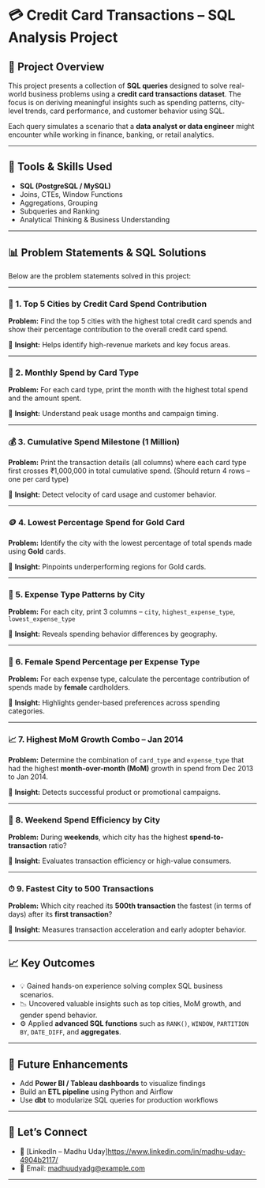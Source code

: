 # 💳 Credit Card Transactions – SQL Analysis Project

## 📌 Project Overview
This project presents a collection of **SQL queries** designed to solve real-world business problems using a **credit card transactions dataset**. The focus is on deriving meaningful insights such as spending patterns, city-level trends, card performance, and customer behavior using SQL.

Each query simulates a scenario that a **data analyst or data engineer** might encounter while working in finance, banking, or retail analytics.

---

## 🧰 Tools & Skills Used

- **SQL (PostgreSQL / MySQL)**
- Joins, CTEs, Window Functions
- Aggregations, Grouping
- Subqueries and Ranking
- Analytical Thinking & Business Understanding

---

## 📊 Problem Statements & SQL Solutions

Below are the problem statements solved in this project:

---

### 🔎 1. Top 5 Cities by Credit Card Spend Contribution
**Problem:** Find the top 5 cities with the highest total credit card spends and show their percentage contribution to the overall credit card spend.

📌 **Insight:** Helps identify high-revenue markets and key focus areas.

---

### 📅 2. Monthly Spend by Card Type
**Problem:** For each card type, print the month with the highest total spend and the amount spent.

📌 **Insight:** Understand peak usage months and campaign timing.

---

### 💰 3. Cumulative Spend Milestone (1 Million)
**Problem:** Print the transaction details (all columns) where each card type first crosses ₹1,000,000 in total cumulative spend. (Should return 4 rows – one per card type)

📌 **Insight:** Detect velocity of card usage and customer behavior.

---

### 🪙 4. Lowest Percentage Spend for Gold Card
**Problem:** Identify the city with the lowest percentage of total spends made using **Gold** cards.

📌 **Insight:** Pinpoints underperforming regions for Gold cards.

---

### 🧾 5. Expense Type Patterns by City
**Problem:** For each city, print 3 columns – `city`, `highest_expense_type`, `lowest_expense_type`

📌 **Insight:** Reveals spending behavior differences by geography.

---

### 👩 6. Female Spend Percentage per Expense Type
**Problem:** For each expense type, calculate the percentage contribution of spends made by **female** cardholders.

📌 **Insight:** Highlights gender-based preferences across spending categories.

---

### 📈 7. Highest MoM Growth Combo – Jan 2014
**Problem:** Determine the combination of `card_type` and `expense_type` that had the highest **month-over-month (MoM)** growth in spend from Dec 2013 to Jan 2014.

📌 **Insight:** Detects successful product or promotional campaigns.

---

### 🧮 8. Weekend Spend Efficiency by City
**Problem:** During **weekends**, which city has the highest **spend-to-transaction** ratio?

📌 **Insight:** Evaluates transaction efficiency or high-value consumers.

---

### ⏱ 9. Fastest City to 500 Transactions
**Problem:** Which city reached its **500th transaction** the fastest (in terms of days) after its **first transaction**?

📌 **Insight:** Measures transaction acceleration and early adopter behavior.

---

## 📈 Key Outcomes

- 💡 Gained hands-on experience solving complex SQL business scenarios.
- 📉 Uncovered valuable insights such as top cities, MoM growth, and gender spend behavior.
- ⚙️ Applied **advanced SQL functions** such as `RANK()`, `WINDOW`, `PARTITION BY`, `DATE_DIFF`, and **aggregates**.

---

## 🚀 Future Enhancements

- Add **Power BI / Tableau dashboards** to visualize findings
- Build an **ETL pipeline** using Python and Airflow
- Use **dbt** to modularize SQL queries for production workflows

---

## 🤝 Let’s Connect

- 💼 [LinkedIn – Madhu Uday]https://www.linkedin.com/in/madhu-uday-4904b2117/
- 📧 Email: madhuudyadg@example.com

---

